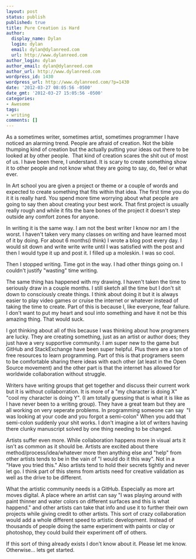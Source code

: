 ```yaml
---
layout: post
status: publish
published: true
title: Pure Creation is Hard
author:
  display_name: Dylan
  login: dylan
  email: dylan@dylanreed.com
  url: http://www.dylanreed.com
author_login: dylan
author_email: dylan@dylanreed.com
author_url: http://www.dylanreed.com
wordpress_id: 1430
wordpress_url: http://www.dylanreed.com/?p=1430
date: '2012-03-27 08:05:56 -0500'
date_gmt: '2012-03-27 15:05:56 -0500'
categories:
- Awesome
tags:
- writing
comments: []
---
```

<p>As a sometimes writer, sometimes artist, sometimes programmer I have noticed an alarming trend. People are afraid of creation. Not the bible thumping kind of creation but the actually putting your ideas out there to be looked at by other people. &nbsp;That kind of creation scares the shit out of most of us. I have been there, I understand. It is scary to create something show it to other people and not know what they are going to say, do, feel or what ever.</p>
<p>In Art school you are given a project or theme or a couple of words and expected to create something that fits within that idea. The first time you do it it is really hard. You spend more time worrying about what people are going to say then about creating your best work. That first project is usually really rough and while it fits the bare bones of the project it doesn't step outside any comfort zones for anyone.</p>
<p>In writing it is the same way. I am not the best writer I know nor am I the worst. I haven't taken very many classes on writing and have learned most of it by doing. For about 6 months(i think) I wrote a blog post every day. I would sit down and write write write until I was satisfied with the post and then I would type it up and post it. I filled up a moleskin. I was so cool.</p>
<p>Then I stopped writing. Time got in the way. I had other things going on. I couldn't justify "wasting" time writing.</p>
<p>The same thing has happened with my drawing. I haven't taken the time to seriously draw in a couple months. I still sketch all the time but I don't sit down to&nbsp;consciously&nbsp;create things. I think about doing it but it is always easier to play video games or cruise the internet or whatever instead of taking the time to create. Part of this is because I, like everyone, fear failure. I don't want to put my heart and soul into something and have it not be this amazing thing. That would suck.</p>
<p>I got thinking about all of this because I was thinking about how programers are lucky. They are creating something, just as an artist or author does; they just have a very supportive community. I am super new to the game but GitHub and StackExchange have been super helpful. Plus there are a ton of free resources to learn programming. Part of this is that programers seem to be comfortable sharing there ideas with each other (at least in the Open Source movement) and the other part is that the internet has allowed for worldwide collaboration without struggle.</p>
<p>Writers have writing groups that get together and discuss their current work but it is without collaborration. It is more of a "my character is doing X" "cool my character is doing Y". (I am totally guessing that is what it is like as I have never been to a writing group). They have a great team but they are all working on very seperate problems. In programming someone can say &nbsp;"I was looking at your code and you forgot a semi-colon" When you add that semi-colon suddenly your shit works. I don't imagine a lot of writers having there clunky manuscript solved by one thing needing to be changed.</p>
<p>Artists suffer even more. While collaboration happens more in visual arts it isn't as common as it should be. Artists are excited about there method/process/idea/whatever more then anything else and "help" from other artists tends to be in the vain of "I would do it this way". Not in a "Have you tried this." Also artists tend to hold their secrets tightly and never let go. I think part of this stems from artists need for creative validation as well as the drive to be different.</p>
<p>What the artistic community needs is a GitHub. Especially as more art moves digital. A place where an artist can say "I was playing around with paint thinner and water colors on different surfaces and this is what happend." and other artists can take that info and use it to further their own projects while giving credit to other artists. This sort of crazy collaboration would add a whole different speed to artistic development. Instead of thousands of people doing the same experiment with paints or clay or photoshop, they could build their experiment off of others.</p>
<p>If this sort of thing already exists I don't know about it. Please let me know. Otherwise... lets get started.</p>
<p>&nbsp;</p>
